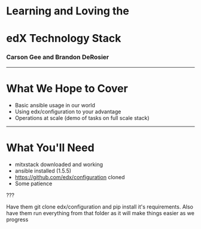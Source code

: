 # Learning and Loving the
# edX Technology Stack


### Carson Gee and Brandon DeRosier ###

---

# What We Hope to Cover

- Basic ansible usage in our world
- Using edx/configuration to your advantage
- Operations at scale (demo of tasks on full scale stack)

---

# What You'll Need

- mitxstack downloaded and working
- ansible installed (1.5.5)
- https://github.com/edx/configuration cloned
- Some patience

???

Have them git clone edx/configuration and pip install it's
requirements.  Also have them run everything from that folder as it
will make things easier as we progress
